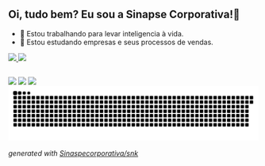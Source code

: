 ## Oi, tudo bem? Eu sou a Sinapse Corporativa!👋

- 🔭 Estou trabalhando para levar inteligencia à vida.
- 🌱 Estou estudando empresas e seus processos de vendas.

<div>
   <a href="https://github.com/sinapsecorporativa">
   <img height="140em" src="https://github-readme-stats.vercel.app/api?username=sinapsecorporativa&show_icons=true&theme=tokyonight&include_all_commits=true&count_private=true"/>
   <img height="140em" src="https://github-readme-stats.vercel.app/api/top-langs/?username=sinapsecorporativa&layout=compact&langs_count=6&theme=tokyonight"/>
</div>

##

<div>
 <a href="https://instagram.com/sinapsecorporativa" target="_blank"><img src="https://img.shields.io/badge/-Instagram-%23E4405F?style=for-the-badge&logo=instagram&logoColor=white" target="_blank"></a>
 <a href = "mailto:sinapsecorporativa@gmail.com"><img src="https://img.shields.io/badge/-Gmail-%23333?style=for-the-badge&logo=gmail&logoColor=white" target="_blank"></a>
 <a href="https://www.linkedin.com/company/sinapsecorporativa" target="_blank"><img src="https://img.shields.io/badge/-LinkedIn-%230077B5?style=for-the-badge&logo=linkedin&logoColor=white" target="_blank"></a> 
</div>

<picture>
  <source media="(prefers-color-scheme: dark)" srcset="https://raw.githubusercontent.com/sinapsecorporativa/sinapsecorporativa/output/github-contribution-grid-snake-dark.svg">
  <source media="(prefers-color-scheme: light)" srcset="https://raw.githubusercontent.com/sinapsecorporativa/sinapsecorporativa/output/github-contribution-grid-snake.svg">
  <img alt="github contribution grid snake animation" src="https://raw.githubusercontent.com/sinapsecorporativa/sinapsecorporativa/output/github-contribution-grid-snake.svg">
</picture>

_generated with [Sinaspecorporativa/snk](https://github.com/sinapsecorporativa/snk)_
